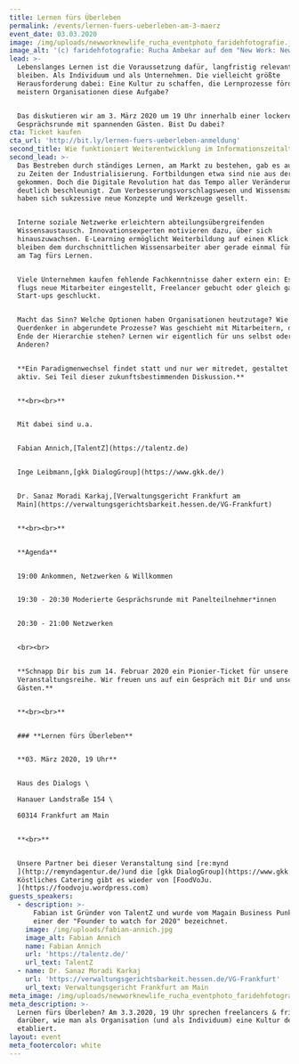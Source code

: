 ```yaml
---
title: Lernen fürs Überleben
permalink: /events/lernen-fuers-ueberleben-am-3-maerz
event_date: 03.03.2020
image: /img/uploads/newworknewlife_rucha_eventphoto_faridehfotografie.jpg
image_alt: '(c) faridehfotografie: Rucha Ambekar auf dem "New Work: New Life?"-Event'
lead: >-
  Lebenslanges Lernen ist die Voraussetzung dafür, langfristig relevant zu
  bleiben. Als Individuum und als Unternehmen. Die vielleicht größte
  Herausforderung dabei: Eine Kultur zu schaffen, die Lernprozesse fördert. Wie
  meistern Organisationen diese Aufgabe?


  Das diskutieren wir am 3. März 2020 um 19 Uhr innerhalb einer lockeren
  Gesprächsrunde mit spannenden Gästen. Bist Du dabei?
cta: Ticket kaufen
cta_url: 'http://bit.ly/lernen-fuers-ueberleben-anmeldung'
second_title: Wie funktioniert Weiterentwicklung im Informationszeitalter?
second_lead: >-
  Das Bestreben durch ständiges Lernen, am Markt zu bestehen, gab es auch schon
  zu Zeiten der Industrialisierung. Fortbildungen etwa sind nie aus der Mode
  gekommen. Doch die Digitale Revolution hat das Tempo aller Veränderungen
  deutlich beschleunigt. Zum Verbesserungsvorschlagswesen und Wissensmanagement
  haben sich sukzessive neue Konzepte und Werkzeuge gesellt.


  Interne soziale Netzwerke erleichtern abteilungsübergreifenden
  Wissensaustausch. Innovationsexperten motivieren dazu, über sich
  hinauszuwachsen. E-Learning ermöglicht Weiterbildung auf einen Klick. Faktisch
  bleiben dem durchschnittlichen Wissensarbeiter aber gerade einmal fünf Minuten
  am Tag fürs Lernen.


  Viele Unternehmen kaufen fehlende Fachkenntnisse daher extern ein: Es werden
  flugs neue Mitarbeiter eingestellt, Freelancer gebucht oder gleich ganze
  Start-ups geschluckt.


  Macht das Sinn? Welche Optionen haben Organisationen heutzutage? Wie passen
  Querdenker in abgerundete Prozesse? Was geschieht mit Mitarbeitern, die am
  Ende der Hierarchie stehen? Lernen wir eigentlich für uns selbst oder für die
  Anderen?


  **Ein Pa­ra­dig­men­wech­sel findet statt und nur wer mitredet, gestaltet ihn
  aktiv. Sei Teil dieser zukunftsbestimmenden Diskussion.**


  **<br><br>**


  Mit dabei sind u.a.


  Fabian Annich,[TalentZ](https://talentz.de)


  Inge Leibmann,[gkk DialogGroup](https://www.gkk.de/)


  Dr. Sanaz Moradi Karkaj,[Verwaltungsgericht Frankfurt am
  Main](https://verwaltungsgerichtsbarkeit.hessen.de/VG-Frankfurt)


  **<br><br>**


  **Agenda**


  19:00 Ankommen, Netzwerken & Willkommen


  19:30 - 20:30 Moderierte Gesprächsrunde mit Panelteilnehmer*innen


  20:30 - 21:00 Netzwerken


  <br><br>


  **Schnapp Dir bis zum 14. Februar 2020 ein Pionier-Ticket für unsere neue
  Veranstaltungsreihe. Wir freuen uns auf ein Gespräch mit Dir und unseren
  Gästen.**


  **<br><br>**


  ### **Lernen fürs Überleben** 


  **03. März 2020, 19 Uhr**


  Haus des Dialogs \

  Hanauer Landstraße 154 \

  60314 Frankfurt am Main


  **<br>**


  Unsere Partner bei dieser Veranstaltung sind [re:mynd
  ](http://remyndagentur.de/)und die [gkk DialogGroup](https://www.gkk.de/).
  Köstliches Catering gibt es wieder von [FoodVoJu.
  ](https://foodvoju.wordpress.com)
guests_speakers:
  - description: >-
      Fabian ist Gründer von TalentZ und wurde vom Magain Business Punk als
      einer der "Founder to watch for 2020" bezeichnet.
    image: /img/uploads/fabian-annich.jpg
    image_alt: Fabian Annich
    name: Fabian Annich
    url: 'https://talentz.de/'
    url_text: TalentZ
  - name: Dr. Sanaz Moradi Karkaj
    url: 'https://verwaltungsgerichtsbarkeit.hessen.de/VG-Frankfurt'
    url_text: Verwaltungsgericht Frankfurt am Main
meta_image: /img/uploads/newworknewlife_rucha_eventphoto_faridehfotografie.jpg
meta_description: >-
  Lernen fürs Überleben? Am 3.3.2020, 19 Uhr sprechen freelancers & friends
  darüber, wie man als Organisation (und als Individuum) eine Kultur des Lernens
  etabliert.
layout: event
meta_footercolor: white
---
```


